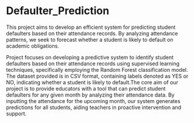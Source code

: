 # Defaulter_Prediction
This project aims to develop an efficient system for predicting student defaulters based on their attendance records. By analyzing attendance patterns, we seek to forecast whether a student is likely to default on academic obligations.

Project focuses on developing a predictive system to identify student defaulters based on their attendance records using supervised learning techniques, specifically employing the Random Forest classification model. The dataset provided is in CSV format, containing labels denoted as YES or NO, indicating whether a student is likely to
default.The core aim of our project is to provide educators with a tool that can predict student defaulters for any given month by analyzing their attendance data. By inputting the attendance for the upcoming month, our system generates predictions for all students, aiding teachers in proactive intervention and support.

